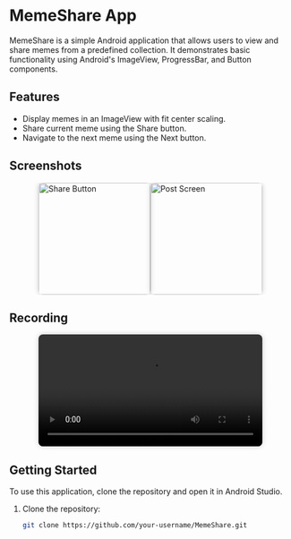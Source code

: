 # MemeShare App

MemeShare is a simple Android application that allows users to view and share memes from a predefined collection. It demonstrates basic functionality using Android's ImageView, ProgressBar, and Button components.

## Features

- Display memes in an ImageView with fit center scaling.
- Share current meme using the Share button.
- Navigate to the next meme using the Next button.

## Screenshots

<div style="display: flex; justify-content: space-around; flex-wrap: nowrap; overflow-x: auto;">
  <!-- First Section: Screenshots -->
  <div style="display: flex;">
    <img src="https://github.com/user-attachments/assets/9abbadee-2a05-4690-be38-c0f104a8d5e7" alt="Share Button" width="200" style="border-radius: 8px; box-shadow: 0px 0px 10px 0px rgba(0,0,0,0.2);"/>
    <img src="https://github.com/user-attachments/assets/69c469d2-c848-428c-846b-4d8934625d95" alt="Post Screen" width="200" style="border-radius: 8px; box-shadow: 0px 0px 10px 0px rgba(0,0,0,0.2);"/>
  </div>
</div>

## Recording

<div style="display: flex; justify-content: center; margin-top: 8px;">
  <!-- Second Section: Recording -->
  <video src="https://github.com/user-attachments/assets/1b2d7dcc-e50a-4e05-9a9d-ee23b7b71b31" alt="Next Button" width="400" controls style="border-radius: 8px; box-shadow: 0px 0px 10px 0px rgba(0,0,0,0.2);"/>
</div>



## Getting Started

To use this application, clone the repository and open it in Android Studio.

1. Clone the repository:
   
   ```bash
   git clone https://github.com/your-username/MemeShare.git
